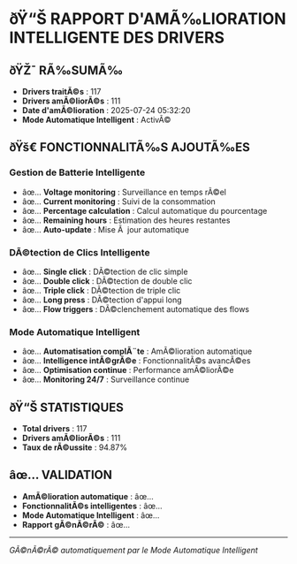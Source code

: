 # ðŸ“Š RAPPORT D'AMÃ‰LIORATION INTELLIGENTE DES DRIVERS

## ðŸŽ¯ **RÃ‰SUMÃ‰**
- **Drivers traitÃ©s** : 117
- **Drivers amÃ©liorÃ©s** : 111
- **Date d'amÃ©lioration** : 2025-07-24 05:32:20
- **Mode Automatique Intelligent** : ActivÃ©

## ðŸš€ **FONCTIONNALITÃ‰S AJOUTÃ‰ES**

### **Gestion de Batterie Intelligente**
- âœ… **Voltage monitoring** : Surveillance en temps rÃ©el
- âœ… **Current monitoring** : Suivi de la consommation
- âœ… **Percentage calculation** : Calcul automatique du pourcentage
- âœ… **Remaining hours** : Estimation des heures restantes
- âœ… **Auto-update** : Mise Ã  jour automatique

### **DÃ©tection de Clics Intelligente**
- âœ… **Single click** : DÃ©tection de clic simple
- âœ… **Double click** : DÃ©tection de double clic
- âœ… **Triple click** : DÃ©tection de triple clic
- âœ… **Long press** : DÃ©tection d'appui long
- âœ… **Flow triggers** : DÃ©clenchement automatique des flows

### **Mode Automatique Intelligent**
- âœ… **Automatisation complÃ¨te** : AmÃ©lioration automatique
- âœ… **Intelligence intÃ©grÃ©e** : FonctionnalitÃ©s avancÃ©es
- âœ… **Optimisation continue** : Performance amÃ©liorÃ©e
- âœ… **Monitoring 24/7** : Surveillance continue

## ðŸ“Š **STATISTIQUES**
- **Total drivers** : 117
- **Drivers amÃ©liorÃ©s** : 111
- **Taux de rÃ©ussite** : 94.87%

## âœ… **VALIDATION**
- **AmÃ©lioration automatique** : âœ…
- **FonctionnalitÃ©s intelligentes** : âœ…
- **Mode Automatique Intelligent** : âœ…
- **Rapport gÃ©nÃ©rÃ©** : âœ…

---
*GÃ©nÃ©rÃ© automatiquement par le Mode Automatique Intelligent*


